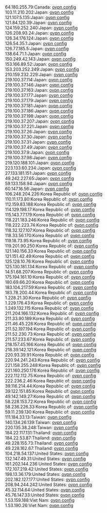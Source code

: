 64.180.255.79:Canada: [ovpn config](vpn/64_180_255_79.ovpn)  
103.11.210.202:Japan: [ovpn config](vpn/103_11_210_202.ovpn)  
121.107.5.135:Japan: [ovpn config](vpn/121_107_5_135.ovpn)  
121.84.120.39:Japan: [ovpn config](vpn/121_84_120_39.ovpn)  
124.159.252.240:Japan: [ovpn config](vpn/124_159_252_240.ovpn)  
126.208.93.24:Japan: [ovpn config](vpn/126_208_93_24.ovpn)  
126.34.176.124:Japan: [ovpn config](vpn/126_34_176_124.ovpn)  
126.54.35.1:Japan: [ovpn config](vpn/126_54_35_1.ovpn)  
126.77.185.5:Japan: [ovpn config](vpn/126_77_185_5.ovpn)  
138.64.71.1:Japan: [ovpn config](vpn/138_64_71_1.ovpn)  
150.249.42.143:Japan: [ovpn config](vpn/150_249_42_143.ovpn)  
153.166.89.52:Japan: [ovpn config](vpn/153_166_89_52.ovpn)  
153.203.252.249:Japan: [ovpn config](vpn/153_203_252_249.ovpn)  
210.159.232.229:Japan: [ovpn config](vpn/210_159_232_229.ovpn)  
219.100.37.114:Japan: [ovpn config](vpn/219_100_37_114.ovpn)  
219.100.37.146:Japan: [ovpn config](vpn/219_100_37_146.ovpn)  
219.100.37.163:Japan: [ovpn config](vpn/219_100_37_163.ovpn)  
219.100.37.177:Japan: [ovpn config](vpn/219_100_37_177.ovpn)  
219.100.37.179:Japan: [ovpn config](vpn/219_100_37_179.ovpn)  
219.100.37.181:Japan: [ovpn config](vpn/219_100_37_181.ovpn)  
219.100.37.186:Japan: [ovpn config](vpn/219_100_37_186.ovpn)  
219.100.37.198:Japan: [ovpn config](vpn/219_100_37_198.ovpn)  
219.100.37.207:Japan: [ovpn config](vpn/219_100_37_207.ovpn)  
219.100.37.221:Japan: [ovpn config](vpn/219_100_37_221.ovpn)  
219.100.37.26:Japan: [ovpn config](vpn/219_100_37_26.ovpn)  
219.100.37.30:Japan: [ovpn config](vpn/219_100_37_30.ovpn)  
219.100.37.31:Japan: [ovpn config](vpn/219_100_37_31.ovpn)  
219.100.37.49:Japan: [ovpn config](vpn/219_100_37_49.ovpn)  
219.100.37.9:Japan: [ovpn config](vpn/219_100_37_9.ovpn)  
219.100.37.98:Japan: [ovpn config](vpn/219_100_37_98.ovpn)  
219.120.188.101:Japan: [ovpn config](vpn/219_120_188_101.ovpn)  
223.133.60.234:Japan: [ovpn config](vpn/223_133_60_234.ovpn)  
27.133.181.151:Japan: [ovpn config](vpn/27_133_181_151.ovpn)  
49.242.227.65:Japan: [ovpn config](vpn/49_242_227_65.ovpn)  
59.133.158.94:Japan: [ovpn config](vpn/59_133_158_94.ovpn)  
60.147.16.56:Japan: [ovpn config](vpn/60_147_16_56.ovpn)  
106.248.204.226:Korea Republic of: [ovpn config](vpn/106_248_204_226.ovpn)  
110.11.173.80:Korea Republic of: [ovpn config](vpn/110_11_173_80.ovpn)  
112.159.83.188:Korea Republic of: [ovpn config](vpn/112_159_83_188.ovpn)  
114.129.198.17:Korea Republic of: [ovpn config](vpn/114_129_198_17.ovpn)  
115.143.77.179:Korea Republic of: [ovpn config](vpn/115_143_77_179.ovpn)  
118.221.183.246:Korea Republic of: [ovpn config](vpn/118_221_183_246.ovpn)  
118.222.223.74:Korea Republic of: [ovpn config](vpn/118_222_223_74.ovpn)  
118.32.127.107:Korea Republic of: [ovpn config](vpn/118_32_127_107.ovpn)  
118.33.56.170:Korea Republic of: [ovpn config](vpn/118_33_56_170.ovpn)  
119.18.73.95:Korea Republic of: [ovpn config](vpn/119_18_73_95.ovpn)  
119.201.90.250:Korea Republic of: [ovpn config](vpn/119_201_90_250.ovpn)  
121.140.156.33:Korea Republic of: [ovpn config](vpn/121_140_156_33.ovpn)  
121.151.42.49:Korea Republic of: [ovpn config](vpn/121_151_42_49.ovpn)  
125.128.10.76:Korea Republic of: [ovpn config](vpn/125_128_10_76.ovpn)  
125.130.181.134:Korea Republic of: [ovpn config](vpn/125_130_181_134.ovpn)  
14.51.68.207:Korea Republic of: [ovpn config](vpn/14_51_68_207.ovpn)  
175.194.161.10:Korea Republic of: [ovpn config](vpn/175_194_161_10.ovpn)  
180.69.66.20:Korea Republic of: [ovpn config](vpn/180_69_66_20.ovpn)  
183.104.217.59:Korea Republic of: [ovpn config](vpn/183_104_217_59.ovpn)  
183.78.200.44:Korea Republic of: [ovpn config](vpn/183_78_200_44.ovpn)  
1.228.21.30:Korea Republic of: [ovpn config](vpn/1_228_21_30.ovpn)  
1.229.176.43:Korea Republic of: [ovpn config](vpn/1_229_176_43.ovpn)  
1.249.132.115:Korea Republic of: [ovpn config](vpn/1_249_132_115.ovpn)  
211.204.166.132:Korea Republic of: [ovpn config](vpn/211_204_166_132.ovpn)  
211.33.90.189:Korea Republic of: [ovpn config](vpn/211_33_90_189.ovpn)  
211.46.45.228:Korea Republic of: [ovpn config](vpn/211_46_45_228.ovpn)  
211.52.197.194:Korea Republic of: [ovpn config](vpn/211_52_197_194.ovpn)  
211.52.230.73:Korea Republic of: [ovpn config](vpn/211_52_230_73.ovpn)  
211.57.233.67:Korea Republic of: [ovpn config](vpn/211_57_233_67.ovpn)  
218.157.45.166:Korea Republic of: [ovpn config](vpn/218_157_45_166.ovpn)  
218.39.142.121:Korea Republic of: [ovpn config](vpn/218_39_142_121.ovpn)  
220.93.39.91:Korea Republic of: [ovpn config](vpn/220_93_39_91.ovpn)  
220.94.241.243:Korea Republic of: [ovpn config](vpn/220_94_241_243.ovpn)  
221.158.255.248:Korea Republic of: [ovpn config](vpn/221_158_255_248.ovpn)  
221.160.250.176:Korea Republic of: [ovpn config](vpn/221_160_250_176.ovpn)  
222.112.112.75:Korea Republic of: [ovpn config](vpn/222_112_112_75.ovpn)  
222.236.2.46:Korea Republic of: [ovpn config](vpn/222_236_2_46.ovpn)  
39.116.214.44:Korea Republic of: [ovpn config](vpn/39_116_214_44.ovpn)  
39.122.151.85:Korea Republic of: [ovpn config](vpn/39_122_151_85.ovpn)  
49.142.149.27:Korea Republic of: [ovpn config](vpn/49_142_149_27.ovpn)  
58.228.153.72:Korea Republic of: [ovpn config](vpn/58_228_153_72.ovpn)  
58.236.226.33:Korea Republic of: [ovpn config](vpn/58_236_226_33.ovpn)  
59.11.239.130:Korea Republic of: [ovpn config](vpn/59_11_239_130.ovpn)  
111.184.33.13:Taiwan: [ovpn config](vpn/111_184_33_13.ovpn)  
140.134.26.139:Taiwan: [ovpn config](vpn/140_134_26_139.ovpn)  
220.135.38.248:Taiwan: [ovpn config](vpn/220_135_38_248.ovpn)  
184.22.117.131:Thailand: [ovpn config](vpn/184_22_117_131.ovpn)  
184.22.53.87:Thailand: [ovpn config](vpn/184_22_53_87.ovpn)  
49.228.155.73:Thailand: [ovpn config](vpn/49_228_155_73.ovpn)  
49.228.162.67:Thailand: [ovpn config](vpn/49_228_162_67.ovpn)  
104.218.54.137:United States: [ovpn config](vpn/104_218_54_137.ovpn)  
132.147.49.31:United States: [ovpn config](vpn/132_147_49_31.ovpn)  
161.202.144.236:United States: [ovpn config](vpn/161_202_144_236.ovpn)  
172.107.219.42:United States: [ovpn config](vpn/172_107_219_42.ovpn)  
198.13.36.179:United States: [ovpn config](vpn/198_13_36_179.ovpn)  
202.182.127.177:United States: [ovpn config](vpn/202_182_127_177.ovpn)  
208.94.244.242:United States: [ovpn config](vpn/208_94_244_242.ovpn)  
45.32.114.64:United States: [ovpn config](vpn/45_32_114_64.ovpn)  
45.76.147.33:United States: [ovpn config](vpn/45_76_147_33.ovpn)  
1.53.159.188:Viet Nam: [ovpn config](vpn/1_53_159_188.ovpn)  
1.53.190.26:Viet Nam: [ovpn config](vpn/1_53_190_26.ovpn)  
